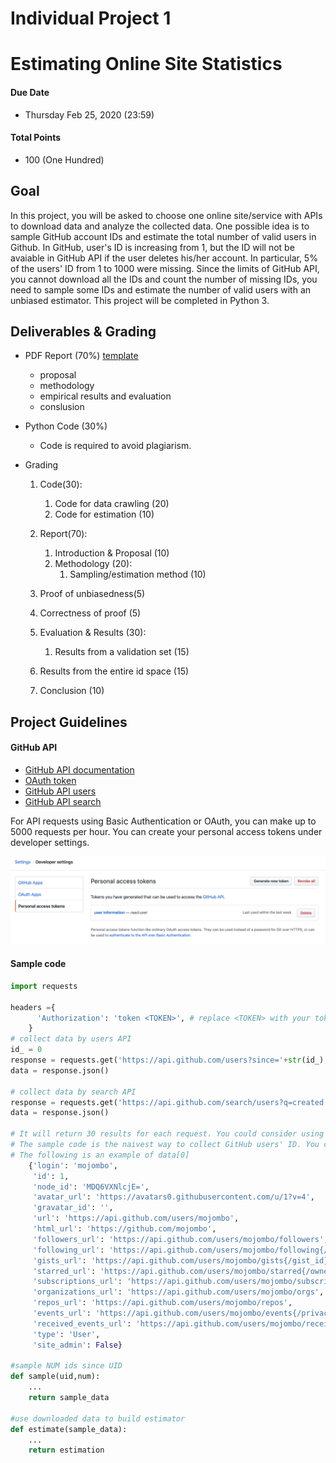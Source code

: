 # Individual Project 1
# Estimating Online Site Statistics
#### Due Date
* Thursday Feb 25, 2020 (23:59)

#### Total Points
* 100 (One Hundred)

## Goal
In this project, you will be asked to choose one online site/service with APIs to download data and analyze the collected data. One possible idea is to sample GitHub account IDs and estimate the total number of valid users in Github. In GitHub, user's ID is increasing from 1, but the ID will not be avaiable in GitHub API if the user deletes his/her account. In particular, 5% of the users' ID from 1 to 1000 were missing. Since the limits of GitHub API, you cannot download all the IDs and count the number of missing IDs, you need to sample some IDs and estimate the number of valid users with an unbiased estimator. This project will be completed in Python 3. 

## Deliverables & Grading
* PDF Report (70%) [template](https://www.acm.org/binaries/content/assets/publications/taps/acm_submission_template.docx)
	* proposal
	* methodology
	* empirical results and evaluation
	* conslusion
	
* Python Code (30%)
	* Code is required to avoid plagiarism.

* Grading
  1. Code(30):
     1. Code for data crawling (20)
     2. Code for estimation (10)

  2. Report(70):
     1. Introduction & Proposal (10)
     2. Methodology (20):
        1. Sampling/estimation method (10) 
 	2. Proof of unbiasedness(5) 
 	3. Correctness of proof (5)
     3. Evaluation & Results (30):
     	1. Results from a validation set (15)
	2. Results from the entire id space (15)
     4. Conclusion (10)


## Project Guidelines

#### GitHub API
* [GitHub API documentation](https://developer.github.com/v3/)
* [OAuth token](https://developer.github.com/v3/#oauth2-token-sent-in-a-header)
* [GitHub API users](https://developer.github.com/v3/users/)
* [GitHub API search](https://developer.github.com/v3/search/#search-users)

For API requests using Basic Authentication or OAuth, you can make up to 5000 requests per hour. You can create your personal access tokens under developer settings.
<p align="center">
<img src="token.png">
</p>

#### Sample code

```python
import requests

headers ={
      'Authorization': 'token <TOKEN>', # replace <TOKEN> with your token
    }
# collect data by users API
id_ = 0
response = requests.get('https://api.github.com/users?since='+str(id_),headers=headers)
data = response.json()

# collect data by search API
response = requests.get('https://api.github.com/search/users?q=created:<2020-01-14&created:>2020-01-13',headers=headers)
data = response.json()

# It will return 30 results for each request. You could consider using "for" loop to crawl more data.
# The sample code is the naivest way to collect GitHub users' ID. You can consider other ways to collect data.
# The following is an example of data[0]
    {'login': 'mojombo',
     'id': 1,
     'node_id': 'MDQ6VXNlcjE=',
     'avatar_url': 'https://avatars0.githubusercontent.com/u/1?v=4',
     'gravatar_id': '',
     'url': 'https://api.github.com/users/mojombo',
     'html_url': 'https://github.com/mojombo',
     'followers_url': 'https://api.github.com/users/mojombo/followers',
     'following_url': 'https://api.github.com/users/mojombo/following{/other_user}',
     'gists_url': 'https://api.github.com/users/mojombo/gists{/gist_id}',
     'starred_url': 'https://api.github.com/users/mojombo/starred{/owner}{/repo}',
     'subscriptions_url': 'https://api.github.com/users/mojombo/subscriptions',
     'organizations_url': 'https://api.github.com/users/mojombo/orgs',
     'repos_url': 'https://api.github.com/users/mojombo/repos',
     'events_url': 'https://api.github.com/users/mojombo/events{/privacy}',
     'received_events_url': 'https://api.github.com/users/mojombo/received_events',
     'type': 'User',
     'site_admin': False}
     
#sample NUM ids since UID    
def sample(uid,num):
    ...
    return sample_data
    
#use downloaded data to build estimator  
def estimate(sample_data):
    ...
    return estimation
```
